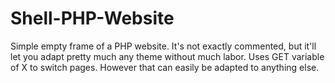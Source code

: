 # Shell-PHP-Website
Simple empty frame of a PHP website.
It's not exactly commented, but it'll let you adapt pretty much any theme without much labor. Uses GET variable of X to switch pages. However that can easily be adapted to anything else.
